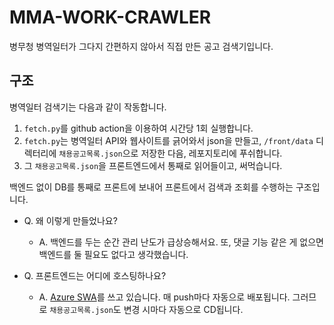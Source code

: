 # MMA-WORK-CRAWLER

병무청 병역일터가 그다지 간편하지 않아서 직접 만든 공고 검색기입니다.

## 구조

병역일터 검색기는 다음과 같이 작동합니다.

1. `fetch.py`를 github action을 이용하여 시간당 1회 실행합니다.
1. `fetch.py`는 병역일터 API와 웹사이트를 긁어와서 json을 만들고, `/front/data` 디렉터리에 `채용공고목록.json`으로 저장한 다음, 레포지토리에 푸쉬합니다.
1. 그 `채용공고목록.json`을 프론트엔드에서 통째로 읽어들이고, 써먹습니다.

백엔드 없이 DB를 통째로 프론트에 보내어 프론트에서 검색과 조회를 수행하는 구조입니다.

- Q. 왜 이렇게 만들었나요?

  - A. 백엔드를 두는 순간 관리 난도가 급상승해서요. 또, 댓글 기능 같은 게 없으면 백엔드를 둘 필요도 없다고 생각했습니다.

- Q. 프론트엔드는 어디에 호스팅하나요?
  
    - A. [Azure SWA](https://azure.microsoft.com/en-us/products/app-service/static)를 쓰고 있습니다. 매 push마다 자동으로 배포됩니다. 그러므로 `채용공고목록.json`도 변경 시마다 자동으로 CD됩니다.